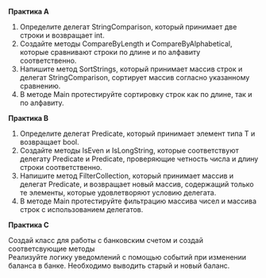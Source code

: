 **Практика A**

1. Определите делегат StringComparison, который принимает две строки и возвращает int.
2. Создайте методы CompareByLength и CompareByAlphabetical, которые сравнивают строки по длине и по алфавиту соответственно.
3. Напишите метод SortStrings, который принимает массив строк и делегат StringComparison, сортирует массив согласно указанному сравнению.
4. В методе Main протестируйте сортировку строк как по длине, так и по алфавиту.

**Практика B**

1. Определите делегат Predicate<T>, который принимает элемент типа T и возвращает bool.
2. Создайте методы IsEven и IsLongString, которые соответствуют делегату Predicate<int> и Predicate<string>, проверяющие четность числа и длину строки соответственно.
3. Напишите метод FilterCollection, который принимает массив и делегат Predicate<T>, и возвращает новый массив, содержащий только те элементы, которые удовлетворяют условию делегата.
4. В методе Main протестируйте фильтрацию массива чисел и массива строк с использованием делегатов.

**Практика С**

Создай класс для работы с банковским счетом и создай соответсвующие методы\
Реализуйте логику уведомлений с помощью событий при изменении баланса в банке. Необходимо выводить старый и новый баланс.